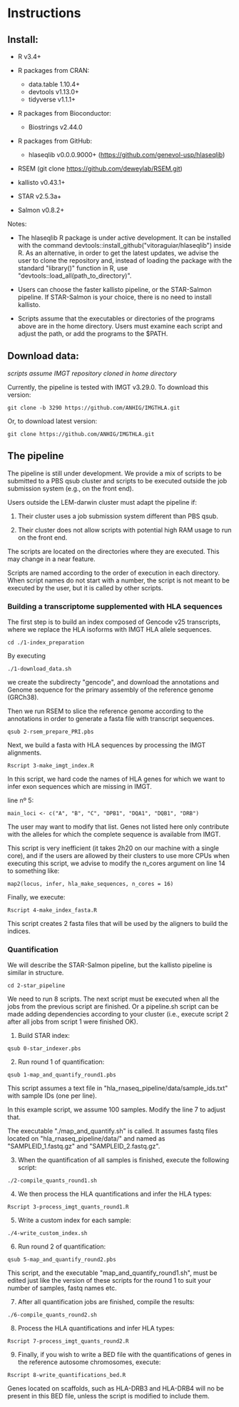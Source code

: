 # Instructions

## Install:

- R v3.4+

- R packages from CRAN:
    + data.table 1.10.4+
    + devtools v1.13.0+
    + tidyverse v1.1.1+
    
- R packages from Bioconductor:
    + Biostrings v2.44.0

- R packages from GitHub:
    + hlaseqlib v0.0.0.9000+ (https://github.com/genevol-usp/hlaseqlib) 
    
- RSEM (git clone https://github.com/deweylab/RSEM.git)

- kallisto v0.43.1+

- STAR v2.5.3a+

- Salmon v0.8.2+


Notes:

- The hlaseqlib R package is under active development. It can be installed with
  the command devtools::install\_github("vitoraguiar/hlaseqlib") inside R. As an
  alternative, in order to get the latest updates, we advise the user to clone
  the repository and, instead of loading the package with the standard
  "library()" function in R, use "devtools::load\_all(path\_to\_directory)".

- Users can choose the faster kallisto pipeline, or the STAR-Salmon pipeline.
  If STAR-Salmon is your choice, there is no need to install kallisto. 

- Scripts assume that the executables or directories of the programs above are
  in the home directory. Users must examine each script and adjust the path, or
  add the programs to the $PATH.

## Download data:

*scripts assume IMGT repository cloned in home directory*

Currently, the pipeline is tested with IMGT v3.29.0. To download this version:

```
git clone -b 3290 https://github.com/ANHIG/IMGTHLA.git
```

Or, to download latest version:

```
git clone https://github.com/ANHIG/IMGTHLA.git
```

## The pipeline

The pipeline is still under development. We provide a mix of scripts to be
submitted to a PBS qsub cluster and scripts to be executed outside the job
submission system (e.g., on the front end). 

Users outside the LEM-darwin cluster must adapt the pipeline if:

1. Their cluster uses a job submission system different than PBS qsub.

2. Their cluster does not allow scripts with potential high RAM usage to run on
   the front end.

The scripts are located on the directories where they are executed. This may
change in a near feature.

Scripts are named according to the order of execution in each directory. When 
script names do not start with a number, the script is not meant to be executed
by the user, but it is called by other scripts.


### Building a transcriptome supplemented with HLA sequences

The first step is to build an index composed of Gencode v25 transcripts, where
we replace the HLA isoforms with IMGT HLA allele sequences.

```
cd ./1-index_preparation
```

By executing 

```
./1-download_data.sh
```

we create the subdirecty "gencode", and download the annotations and Genome
sequence for the primary assembly of the reference genome (GRCh38).

Then we run RSEM to slice the reference genome according to the annotations
in order to generate a fasta file with transcript sequences. 

```
qsub 2-rsem_prepare_PRI.pbs
```

Next, we build a fasta with HLA sequences by processing the IMGT alignments.

```
Rscript 3-make_imgt_index.R
```

In this script, we hard code the names of HLA genes for which we want to infer 
exon sequences which are missing in IMGT.

line nº 5:
```
main_loci <- c("A", "B", "C", "DPB1", "DQA1", "DQB1", "DRB")
```

The user may want to modify that list. Genes not listed here only contribute
with the alleles for which the complete sequence is available from IMGT.

This script is very inefficient (it takes 2h20 on our machine with a single
core), and if the users are allowed by their clusters to use more CPUs when
executing this script, we advise to modify the n\_cores argument on line 14 to
something like:

```
map2(locus, infer, hla_make_sequences, n_cores = 16)
```

Finally, we execute:

```
Rscript 4-make_index_fasta.R
```

This script creates 2 fasta files that will be used by the aligners to build the
indices. 


### Quantification

We will describe the STAR-Salmon pipeline, but the kallisto pipeline is similar
in structure.

```
cd 2-star_pipeline
```

We need to run 8 scripts. The next script must be executed when all the jobs
from the previous script are finished. Or a pipeline.sh script can be made
adding dependencies according to your cluster (i.e., execute script 2 after all
jobs from script 1 were finished OK).

1. Build STAR index:

```
qsub 0-star_indexer.pbs
```

2. Run round 1 of quantification:

```
qsub 1-map_and_quantify_round1.pbs
```

This script assumes a text file in "hla\_rnaseq\_pipeline/data/sample\_ids.txt"
with sample IDs (one per line).

In this example script, we assume 100 samples. Modify the line 7 to adjust that.

The executable "./map\_and\_quantify.sh" is called. It assumes fastq files
located on "hla\_rnaseq\_pipeline/data/" and named as "SAMPLEID\_1.fastq.gz" and
"SAMPLEID\_2.fastq.gz".


3. When the quantification of all samples is finished, execute the following
   script:

```
./2-compile_quants_round1.sh
```

4. We then process the HLA quantifications and infer the HLA types:

```
Rscript 3-process_imgt_quants_round1.R
```

5. Write a custom index for each sample:

```
./4-write_custom_index.sh
```

6. Run round 2 of quantification:

```
qsub 5-map_and_quantify_round2.pbs
```

This script, and the executable "map\_and\_quantify\_round1.sh", must be edited
just like the version of these scripts for the round 1 to suit your number of
samples, fastq names etc.

7. After all quantification jobs are finished, compile the results:

```
./6-compile_quants_round2.sh
```

8. Process the HLA quantifications and infer HLA types:

```
Rscript 7-process_imgt_quants_round2.R
```

9. Finally, if you wish to write a BED file with the quantifications of genes in
the reference autosome chromosomes, execute:

```
Rscript 8-write_quantifications_bed.R
```

Genes located on scaffolds, such as HLA-DRB3 and HLA-DRB4 will no be present in
this BED file, unless the script is modified to include them.
